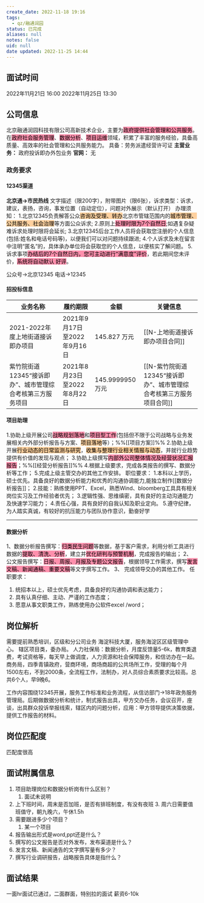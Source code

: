 ```yaml
---
create_date: 2022-11-18 19:16
tags:
  - qz/融通润园
status: 已完成
aliases: null
notes: false
uid: null
date updated: 2022-11-25 14:44
---
```


## 面试时间

2022年11月21日 16:00
2022年11月25日 13:30

## 公司信息

北京融通润园科技有限公司高新技术企业，主要为<mark style="background: #FF5582A6;">政府提供社会管理和公共服务</mark>。  在<mark style="background: #FF5582A6;">政府社会服务管理</mark>、<mark style="background: #FF5582A6;">数据分析</mark>、<mark style="background: #FF5582A6;">项目运维</mark>领域，积累了丰富的服务经验，具备高质量、高效率的社会管理和公共服务能力。
具备：劳务派遣经营许可证
**主营业务：**
政府投诉即办外包业务
**官网：**
无

### 政务要求

#### 12345渠道

**北京通→市民热线**
文字描述（限200字），附带图片（限6张），诉求类型：诉求，建议，表扬，咨询，事发位置（自动定位），问题对外展示（默认打开）
办理须知：
1.北京12345负责解答公众<mark style="background: #FFB86CA6;">咨询及受理、转办</mark>北京市管辖范围内的<mark style="background: #FFB86CA6;">城市管理、公共服务、社会治理</mark>等方面公众诉求;
2.原则上<mark style="background: #FF5582A6;">处理时限为7个自然日</mark>;如遇复杂疑难诉求处理时限将会延长;
3.北京12345后台工作人员将会获取您注册的个人信息(包括:姓名和电话号码等)，以便我们可以对问题持续跟进;
4.个人诉求及未在留言中注明“匿名”的，具体承办单位将会获取您的个人信息，以便核实了解问题。
5.诉求事项<mark style="background: #FF5582A6;">办结后的7个自然日内，您可主动进行“满意度”评价</mark>，若此期间您未评价，<mark style="background: #FF5582A6;">系统将自动默认
好评</mark>。

公众号→北京12345
电话→12345

#### 招投标信息

| 业务名称                             | 履约期限                  | 金额             | 关键信息                                     |
| -------------------------------- | --------------------- | -------------- | ---------------------------------------- |
| 2021-2022年度上地街道接诉即办项目            | 2021年9月17日至2022年9月16日 | 145.827 万元     | [[N-上地街道接诉即办项目合同]]                       |
| 紫竹院街道12345“接诉即办”、城市管理综合考核第三方服务项目 | 2021年8月23日至2022年8月22日 | 145.9999950 万元 | [[N-紫竹院街道12345“接诉即办”、城市管理综合考核第三方服务项目合同]] |

#### 项目助理

1.协助上级开展公司<mark style="background: #FF5582A6;">战略规划落地</mark>和<mark style="background: #FF5582A6;">项目型工作</mark>(包括但不限于公司战略与业务发展相关内外部分析报告与方案、<mark style="background: #FFB86CA6;">项目落地</mark>等）；%%[[项目方案]]%%
2.协助上级开展<mark style="background: #FFB86CA6;">行业动态的日常监测与研究</mark>，<mark style="background: #FFB86CA6;">收集与整理行业相关情报与动态</mark>，并就行业趋势提供有价值的发现与观点；
3.协助上级撰写<mark style="background: #FF5582A6;">内部外公司整体情况及经营状况汇报报告</mark>；%%[[经营分析报告]]%%
4.根据上级要求，完成各类报告的撰写、数据分析等工作；
5.完成上级主管交办的其他工作安排。
职位要求：
1.本科以上学历，硕士优先。具备良好的数据分析能力和优秀的沟通协调能力,能独立制作[[数据分析报告]]；
2.技能：熟练使用PPT、Excel，熟悉Wind、bloomberg工具具有相关岗位实习及工作经验者优先；
3.逻辑性强、思维缜密，具有良好的主动沟通能力及快速学习能力；
4.责任心强，具有良好的自我认知及职业定向。
5.遵守纪律，为人踏实真诚，有较好的抗压能力与团队协作意识，勤奋好学

---

#### 数据分析

1、数据分析报告撰写：<mark style="background: #FF5582A6;">归类民生问题</mark>等数据，基于客户需求，利用分析工具进行数据的<mark style="background: #FF5582A6;">提取、清洗、分析</mark>，建立并<mark style="background: #FF5582A6;">优化研判与预警机制</mark>，完成报告的输出；
2、 公文报告撰写：<mark style="background: #FF5582A6;">日报、周报、月报及专题公文报告</mark>，根据领导工作需求，撰写<mark style="background: #FF5582A6;">发言文稿、新闻通稿、重要文稿</mark>等文字撰写工作。
3、 完成领导交办的其他工作。
任职要求：

1. 统招本以上，硕士优先考虑，具备良好的沟通协调和表达能力；
2. 具有认真仔细、主动、严谨的工作态度；
3. 愿意从事文职类工作，熟练使用办公软件excel /word；

## 岗位解析

需要提前熟悉培训，区级和分公司业务
海淀科技大厦，服务海淀区区级管理中心。
辖区项目类，委办局。
人力社保局：数据分析，月度反馈量5-6k，教育类退费，考试资格等，每天早上做调度，人力资源和社会保障服务，和信访办在一起。
商务局，四季青镇政府，营商环境，商场商超的公共场所工作，受理的每个月1500左右，不到2000条，全流程工作，法制办，对人员综合素质要求比较高。总共6个人，早9晚6。

工作内容围绕12345开展，服务工作标准和业务流程，从信访部门→18年政务服务管理局。后期做数据分析和统计，制式报告出具，甲方交办任务，会议召开，座谈，出具群众投诉举报线索，辖区内的问题分析，应用：甲方领导提供决策依据，提供工作报告的材料。

## 岗位匹配度

匹配度很高

## 面试附属信息

1. 项目助理岗位和数据分析岗有什么区别？
   1. 面试未说明
2. 上下班时间，周末是否加班，是否有排班制度，有没有夜班
   3. 周六日需要值班值守，朝九晚六，午休1.5h
3. 需要跟进多少个项目？
   1. 某一个项目
4. 报告输出形式是word,ppt还是什么？
5. 撰写的公文报告是否对外发布，发布渠道是什么？
6. 发言文稿、新闻通告的文字撰写量有多少？
7. 撰写行业调研报告，战略报告具体是指什么？

## 面试结果

一面hr面试已通过，二面群面，特别拉的面试
薪资6-10k